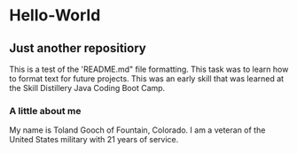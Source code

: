 # Hello-World

## Just another repositiory

This is a test of the 'README.md" file formatting. This task was to learn how to format text for future projects. This was an early skill that was learned at the Skill Distillery Java Coding Boot Camp.  

### A little about me

My name is Toland Gooch of Fountain, Colorado. 
I am a veteran of the United States military with 21 years of service.
